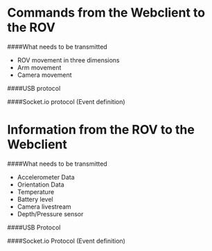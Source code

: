 Commands from the Webclient to the ROV
===

####What needs to be transmitted

- ROV movement in three dimensions
- Arm movement
- Camera movement

####USB protocol

####Socket.io protocol (Event definition)

Information from the ROV to the Webclient
===

####What needs to be transmitted

- Accelerometer Data
- Orientation Data
- Temperature
- Battery level
- Camera livestream
- Depth/Pressure sensor

####USB Protocol

####Socket.io Protocol (Event definition)
